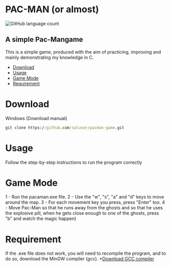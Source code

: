 # PAC-MAN (or almost)
![GitHub language count](https://img.shields.io/github/languages/count/salunar/pacman-game?style=plastic)

## A simple Pac-Mangame
This is a simple game, produced with the aim of practicing, improving and mainly demonstrating my knowledge in C.

<!--ts-->
   * [Download](#Download)
   * [Usage](#Usage)
   * [Game Mode](#GameMode)
   * [Requirement](#Requirement)
<!--te--> 

Download
========

Windows (Download manual)
```cmd
git clone https://github.com/salunar/pacman-game.git
```
Usage
=====
Follow the step-by-step instructions to run the program correctly

Game Mode
=========

1 - Run the pacaman.exe file.
2 - Use the "w", "s", "a" and "d" keys to move around the map.
3 - For each movement key you press, press "Enter" too.
4 - Move Pac-Man so that he runs away from the ghosts and so that he uses the explosive pill, when he gets close enough to one of the ghosts, press "b" and watch the magic happen)

Requirement
===========

If the .exe file does not work, you will need to recompile the program, and to do so, download the MinGW compiler (gcc).
*[Download GCC compiler](https://sourceforge.net/projects/mingw/files/latest/download)
  
